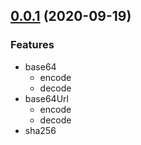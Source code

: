 ## [0.0.1](https://github.com/4us-dev/4us-utils/compare/v0.0.0...v0.0.1) (2020-09-19)

### Features

- base64
  - encode
  - decode
- base64Url
  - encode
  - decode
- sha256
